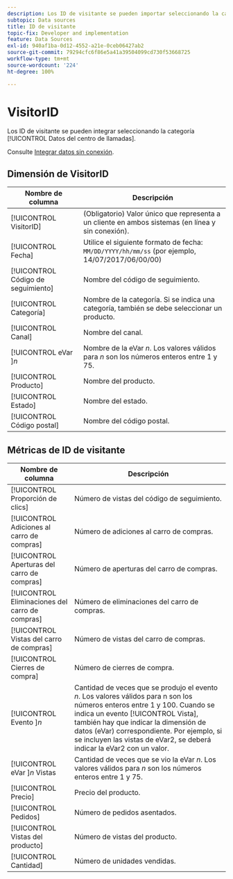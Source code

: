 ```yaml
---
description: Los ID de visitante se pueden importar seleccionando la categoría Genéricas (ID de transacción).
subtopic: Data sources
title: ID de visitante
topic-fix: Developer and implementation
feature: Data Sources
exl-id: 940af1ba-0d12-4552-a21e-0ceb06427ab2
source-git-commit: 79294cfc6f86e5a41a39504099cd730f53668725
workflow-type: tm+mt
source-wordcount: '224'
ht-degree: 100%

---
```


# VisitorID

Los ID de visitante se pueden integrar seleccionando la categoría [!UICONTROL Datos del centro de llamadas].

Consulte [Integrar datos sin conexión](/help/import/c-data-sources/datasrc-integrating-offline-data.md).

## Dimensión de VisitorID

| Nombre de columna | Descripción |
|--- |--- |
| [!UICONTROL VisitorID] | (Obligatorio) Valor único que representa a un cliente en ambos sistemas (en línea y sin conexión). |
| [!UICONTROL Fecha] | Utilice el siguiente formato de fecha: `MM/DD/YYYY/hh/mm/ss` (por ejemplo, 14/07/2017/06/00/00) |
| [!UICONTROL Código de seguimiento] | Nombre del código de seguimiento. |
| [!UICONTROL Categoría] | Nombre de la categoría. Si se indica una categoría, también se debe seleccionar un producto. |
| [!UICONTROL Canal] | Nombre del canal. |
| [!UICONTROL eVar ]*n* | Nombre de la eVar *n*. Los valores válidos para *n* son los números enteros entre 1 y 75. |
| [!UICONTROL Producto] | Nombre del producto. |
| [!UICONTROL Estado] | Nombre del estado. |
| [!UICONTROL Código postal] | Nombre del código postal. |

## Métricas de ID de visitante

| Nombre de columna | Descripción |
| --- | --- |
| [!UICONTROL Proporción de clics] | Número de vistas del código de seguimiento. |
| [!UICONTROL Adiciones al carro de compras] | Número de adiciones al carro de compras. |
| [!UICONTROL Aperturas del carro de compras] | Número de aperturas del carro de compras. |
| [!UICONTROL Eliminaciones del carro de compras] | Número de eliminaciones del carro de compras. |
| [!UICONTROL Vistas del carro de compras] | Número de vistas del carro de compras. |
| [!UICONTROL Cierres de compra] | Número de cierres de compra. |
| [!UICONTROL Evento ]*n* | Cantidad de veces que se produjo el evento *n*. Los valores válidos para n son los números enteros entre 1 y 100.  Cuando se indica un evento [!UICONTROL Vista], también hay que indicar la dimensión de datos (eVar) correspondiente. Por ejemplo, si se incluyen las vistas de eVar2, se deberá indicar la eVar2 con un valor. |
| [!UICONTROL eVar ]*n* Vistas | Cantidad de veces que se vio la eVar *n*. Los valores válidos para *n* son los números enteros entre 1 y 75. |
| [!UICONTROL Precio] | Precio del producto. |
| [!UICONTROL Pedidos] | Número de pedidos asentados. |
| [!UICONTROL Vistas del producto] | Número de vistas del producto. |
| [!UICONTROL Cantidad] | Número de unidades vendidas. |
